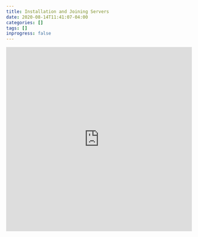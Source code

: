 ```yaml
---
title: Installation and Joining Servers
date: 2020-08-14T11:41:07-04:00
categories: []
tags: []
inprogress: false
---
```


<iframe width="100%" height="500" src="https://www.youtube.com/embed/14Biqga4PoI?list=PLQ-N5KyJUu_XvAUPJuO7xcBQU5KXT0QPt" frameborder="0" allow="accelerometer; autoplay; encrypted-media; gyroscope; picture-in-picture" allowfullscreen></iframe>
